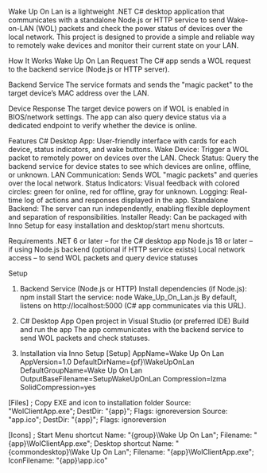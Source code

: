 Wake Up On Lan is a lightweight .NET C# desktop application that communicates with a standalone Node.js or HTTP service to send Wake-on-LAN (WOL) packets and check the power status of devices over the local network.
This project is designed to provide a simple and reliable way to remotely wake devices and monitor their current state on your LAN.

How It Works
Wake Up On Lan Request
The C# app sends a WOL request to the backend service (Node.js or HTTP server).

Backend Service
The service formats and sends the "magic packet" to the target device’s MAC address over the LAN.

Device Response
The target device powers on if WOL is enabled in BIOS/network settings.
The app can also query device status via a dedicated endpoint to verify whether the device is online.

Features
C# Desktop App:
User-friendly interface with cards for each device, status indicators, and wake buttons.
Wake Device:
Trigger a WOL packet to remotely power on devices over the LAN.
Check Status:
Query the backend service for device states to see which devices are online, offline, or unknown.
LAN Communication:
Sends WOL "magic packets" and queries over the local network.
Status Indicators:
Visual feedback with colored circles: green for online, red for offline, gray for unknown.
Logging:
Real-time log of actions and responses displayed in the app.
Standalone Backend:
The server can run independently, enabling flexible deployment and separation of responsibilities.
Installer Ready:
Can be packaged with Inno Setup for easy installation and desktop/start menu shortcuts.

Requirements
.NET 6 or later – for the C# desktop app
Node.js 18 or later – if using Node.js backend (optional if HTTP service exists)
Local network access – to send WOL packets and query device statuses

Setup
1. Backend Service (Node.js or HTTP)
Install dependencies (if Node.js):
npm install
Start the service:
node Wake_Up_On_Lan.js
By default, listens on http://localhost:5000 (C# app communicates via this URL).

2. C# Desktop App
Open project in Visual Studio (or preferred IDE)
Build and run the app
The app communicates with the backend service to send WOL packets and check statuses.

3. Installation via Inno Setup
[Setup]
AppName=Wake Up On Lan
AppVersion=1.0
DefaultDirName={pf}\WakeUpOnLan
DefaultGroupName=Wake Up On Lan
OutputBaseFilename=SetupWakeUpOnLan
Compression=lzma
SolidCompression=yes

[Files]
; Copy EXE and icon to installation folder
Source: "WolClientApp.exe"; DestDir: "{app}"; Flags: ignoreversion
Source: "app.ico"; DestDir: "{app}"; Flags: ignoreversion

[Icons]
; Start Menu shortcut
Name: "{group}\Wake Up On Lan"; Filename: "{app}\WolClientApp.exe"; Desktop shortcut
Name: "{commondesktop}\Wake Up On Lan"; Filename: "{app}\WolClientApp.exe"; IconFilename: "{app}\app.ico"

